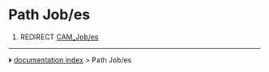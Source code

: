# Path Job/es
1.  REDIRECT [CAM_Job/es](CAM_Job/es.md)



---
⏵ [documentation index](../README.md) > Path Job/es
